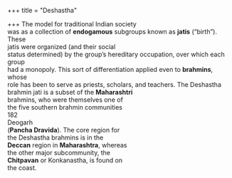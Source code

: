 +++
title = "Deshastha"

+++
The model for traditional Indian society  
was as a collection of **endogamous** subgroups known as **jatis** (“birth”). These  
jatis were organized (and their social  
status determined) by the group’s hereditary occupation, over which each group  
had a monopoly. This sort of differentiation applied even to **brahmins**, whose  
role has been to serve as priests, scholars, and teachers. The Deshastha brahmin jati is a subset of the **Maharashtri**  
brahmins, who were themselves one of  
the five southern brahmin communities  
182  
Deogarh  
(**Pancha Dravida**). The core region for  
the Deshastha brahmins is in the  
**Deccan** region in **Maharashtra**, whereas  
the other major subcommunity, the  
**Chitpavan** or Konkanastha, is found on  
the coast.